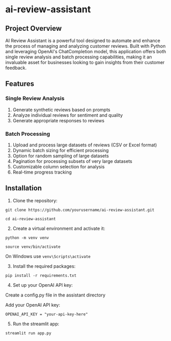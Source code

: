 # ai-review-assistant


## Project Overview

AI Review Assistant is a powerful tool designed to automate and enhance the process of managing and analyzing customer reviews. Built with Python and leveraging OpenAI's ChatCompletion model, this application offers both single review analysis and batch processing capabilities, making it an invaluable asset for businesses looking to gain insights from their customer feedback.



## Features

### Single Review Analysis
1. Generate synthetic reviews based on prompts
2. Analyze individual reviews for sentiment and quality
3. Generate appropriate responses to reviews

### Batch Processing
1. Upload and process large datasets of reviews (CSV or Excel format)
2. Dynamic batch sizing for efficient processing
3. Option for random sampling of large datasets
4. Pagination for processing subsets of very large datasets
5. Customizable column selection for analysis
6. Real-time progress tracking



## Installation

1. Clone the repository:

`git clone https://github.com/yourusername/ai-review-assistant.git`

`cd ai-review-assistant`


2. Create a virtual environment and activate it:

`python -m venv venv`

`source venv/bin/activate`

On Windows use `venv\Scripts\activate`


3. Install the required packages:

`pip install -r requirements.txt`

4. Set up your OpenAI API key:

Create a config.py file in the assistant directory

Add your OpenAI API key:

`OPENAI_API_KEY = "your-api-key-here"`

5. Run the streamlit app:

`streamlit run app.py`
